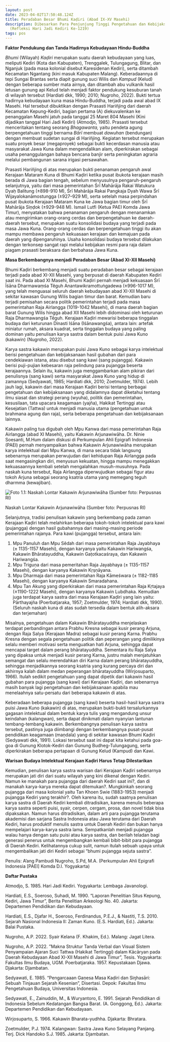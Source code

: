 ```yaml
---
layout: post
date: 2023-04-02T17:50:48.124Z
title: Peradaban Besar Bhumi Kaḍiri (Abad IX-XV Masehi)
description: Dibesarkan Para Penjunjung Tinggi Pengetahuan dan Kebijaksanaan
  (Refleksi Hari Jadi Kediri Ke-1219)
tags: pos
---
```

**Faktor Pendukung dan Tanda Hadirnya Kebudayaan Hindu-Buddha**

*Bhumi* (Wilayah) *Kaḍiri* merupakan suatu daerah kebudayaan yang luas, meliputi Kediri (Kota dan Kabupaten), Trenggalek, Tulungagung, Blitar, dan Nganjuk (pada masa kolonial disebut Karesidenan Kediri), serta ditambah Kecamatan Ngantang (kini masuk Kabupaten Malang). Keberadaannya di tepi Sungai Brantas serta diapit gunung suci Wilis dan *Kampud* (Kelud) dengan beberapa sumber mata airnya, dan ditambah abu vulkanik hasil letusan gunung api Kelud telah menjadi faktor pendukung kesuburan tanah di wilayah tersebut (Hardiati dkk, 1990; 2010; Nugroho, 2022). Bukti tertua hadirnya kebudayaan kuna masa Hindu-Buddha, terjadi pada awal abad IX Masehi. Hal tersebut dibuktikan dengan Prasasti Hariñjing dari daerah Kecamatan Kepung-Kediri, bagian pertama (A) diekuvalenkan ke penanggalan Masehi jatuh pada tanggal 25 Maret 804 Masehi (Kini dijadikan tanggal Hari Jadi Kediri) (Atmodjo, 1985). Prasasti tersebut menceritakan tentang seorang *Bhagawanta,* yaitu pendeta agung berpengetahuan tinggi bernama *Bārī* membuat *dawuhan* (bendungan) dengan membuat sudetan sungai di Hariñjing. Kegiatan tersebut merupakan suatu proyek besar (megaproyek) sebagai bukti kecerdasan manusia atau masyarakat Jawa Kuna dalam mengendalikan alam, diperkirakan sebagai usaha penanggulangan bahaya bencana banjir serta peningkatan agraria melalui pembangunan sarana irigasi persawahan.

Prasasti Hariñjing di atas merupakan bukti penanaman pengaruh awal Kerajaan Mataram Kuna di Bhumi Kaḍiri ketika pusat ibukota kerajaan masih berada di Jawa bagian tengah, sebelum menyusulnya pengaruh-pengaruh selanjutnya, yaitu dari masa pemerintahan Śrī Mahārāja Rakai Watukura Dyaḥ Balitung (±898-910 M), Śrī Mahārāja Rakai Pangkaja Dyah Wawa Śrī Wijayalokanāmostungga (±927–929 M), serta setelah masa perpindahan pusat ibukota Kerajaan Mataram Kuna ke Jawa bagian timur oleh Śrī Mahārāja Siṇḍok (±929-948 M). Ismail Lutfi (Ketua PAEI Komda Jawa Timur), menyatakan bahwa penanaman pengaruh dengan menanamkan atau mengirimkan orang-orang cerdas dan berpengetahuan ke daerah-daerah tersebut, merupakan suatu konsolidasi budaya yang terjadi pada masa Jawa Kuna. Orang-orang cerdas dan berpengetahuan tinggi itu akan mampu membawa pengaruh kekuasaan kerajaan dan kemajuan pada daerah yang dipengaruhinya. Usaha konsolidasi budaya tersebut dilakukan dengan terkonsep sangat rapi melalui kebijakan resmi para raja dalam piagam prasasti beraksara dan berbahasa Jawa Kuna.

**Masa Berkembangnya menjadi Peradaban Besar (Abad XI-XII Masehi)**

Bhumi Kaḍiri berkembang menjadi suatu peradaban besar sebagai kerajaan terjadi pada abad XI-XII Masehi, yang berpusat di daerah Kabupaten Kediri saat ini. Pada abad XI Masehi, Bhumi Kaḍiri pernah menjadi kekuasaan Śrī Īśāna Dharmawaṃśa Têguh Anantawikramottuṅgadewa (±996-1017 M), yang telah menguasai seluruh daerah kebudayaan abad XI-XII Masehi di sekitar kawasan Gunung Wilis bagian timur dan barat. Kemudian baru terjadi pemisahan secara politik pemerintahan terjadi pada masa pemerintahan Raja Airlangga (1019-1042 Masehi), di mana daerah bagian barat Gunung Wilis hingga abad XII Masehi lebih didominasi oleh keturunan Raja Dharmawangśa Têguh. Kerajaan Kaḍiri mewarisi beberapa tinggalan budaya dari keturunan Dinasti Iśāna (Iśānawangśa), antara lain: artefak miniatur rumah, aksara kuadrat, serta tinggalan budaya yang paling dominan yaitu penulisan karya sastra dalam bentuk puisi Jawa Kuno (kakawin) (Nugroho, 2022).

Karya sastra kakawin merupakan puisi Jawa Kuno sebagai karya intelektual berisi pengetahuan dan kebijaksanaan hasil gubahan dari para cendekiawan istana, atau disebut sang kawi (sang pujangga). Kakawin berisi puji-pujian kebesaran raja pelindung para pujangga beserta kerajaannya. Selain itu, kakawin juga menggambarkan alam pikiran dari penulisnya (sang kawi) serta masyarakat Jawa Kuno yang hidup di zamannya (Sedyawati, 1985; Hardiati dkk, 2010; Zoetmulder, 1974). Lebih jauh lagi, kakawin dari masa Kerajaan Kaḍiri berisi tentang berbagai pengetahuan dan kebijaksanaan yang didalamnya dapat diketahui tentang ilmu siasat dan strategi perang (wyuha), politik dan pemerintahan, kesusilaan, tata upacara keagamaan (yajña), Hakikat Tertinggi atau Kesejatian (Tattwa) untuk menjadi manusia utama (pengetahuan untuk brahmana agung dan raja), serta beberapa pengetahuan dan kebijaksanaan lainnya.

Kakawin paling tua digubah oleh Mpu Kanwa dari masa pemerintahan Raja Airlangga (abad XI Masehi), yaitu Kakawin Arjunawiwāha. Dr. Ninie Soesanti, M.Hum dalam diskusi di Perkumpulan Ahli Epigrafi Indonesia (PAEI) pernah menyampaikan bahwa Kakawin Arjunawiwāha merupakan karya intelektual dari Mpu Kanwa, di mana secara tidak langsung sebenarnya merupakan perwujudan dari kehidupan Raja Airlangga pada saat mengasingkan diri, menyusun kekuatan, hingga mampu menegakkan kekuasaannya kembali setelah mengalahkan musuh-musuhnya. Pada naskah kuna tersebut, Raja Airlangga diperwujudkan sebagai figur atau tokoh Arjuna sebagai seorang ksatria utama yang memegang teguh dharmma (kewajiban).

![Foto 1.1: Naskah Lontar Kakawin Arjunawiwāha (Sumber foto: Perpusnas RI)](/images/uploads/picture1.jpg "Foto 1.1: Naskah Lontar Kakawin Arjunawiwāha (Sumber foto: Perpusnas RI)")

Naskah Lontar Kakawin Arjunawiwāha (Sumber foto: Perpusnas RI)

 Selanjutnya, tradisi penulisan kakawin yang berkembang pada zaman Kerajaan Kaḍiri telah melahirkan beberapa tokoh-tokoh intelektual para kawi (pujangga) dengan hasil gubahannya dari masing-masing periode pemerintahan rajanya. Para kawi (pujangga) tersebut, antara lain: 

1. Mpu Panuluh dan Mpu Sêdah dari masa pemerintahan Raja Jayabhaya (± 1135-1157 Masehi), dengan karyanya yaitu Kakawin Hariwangśa, Kakawin Bhāratayuddha, Kakawin Gaṭotkacaśraya, dan Kakawin Hariwangśa.
2. Mpu Triguṇa dari masa pemeritahan Raja Jayabhaya (± 1135-1157 Masehi), dengan karyanya Kakawin Kṛṣṇāyana.
3. Mpu Dharmaja dari masa pemerintahan Raja Kāmeśwara (± 1182-1185 Masehi), dengan karyanya Kakawin Smaradahana. 
4. Mpu Tan Akung yang diperkirakan dari masa pemerintahan Raja Kṛtajaya (±1190-1222 Masehi), dengan karyanya Kakawin Lubdhaka. Kemudian juga terdapat karya sastra dari masa Kerajaan Kaḍiri yang lain yaitu: Pārthayajña (Poerbatjaraka, 1957; Zoetmulder, 1974; Hardiati dkk, 1990).
   (Seluruh naskah kuna di atas sudah tersedia dalam bentuk alih-aksara dan terjemahan)

Misalnya, pengetahuan dalam Kakawin Bhāratayuddha menjelaskan terdapat perbandingan antara Prabhu Kresna sebagai kusir perang Arjuna, dengan Raja Salya (Kerajaan Madra) sebagai kusir perang Karna. Prabhu Kresna dengan segala pengetahuan politik dan peperangan yang dimilikinya selalu memberi motivasi serta menguatkan hati Arjuna, sehingga dapat mencapai target dalam perang bhāratayuddha. Sementara itu Raja Salya yang dipaksa untuk menjadi kusir perang Karna, justru malah menjatuhkan semangat dan selalu merendahkan diri Karna dalam perang bhāratayuddha, sehingga menjadikannya seorang ksatria yang kurang percaya diri dan akhirnya kalah dalam medan peperangan bhāratayuddha (Wirjosuparto, 1966). Itulah sedikit pengetahuan yang dapat dipetik dari kakawin hasil gubahan para pujangga (sang kawi) dari Kerajaan Kaḍiri, dan sebenarnya masih banyak lagi pengetahuan dan kebijaksanaan apabila mau menelaahnya satu-persatu dari beberapa kakawin di atas.

Keberadaan beberapa pujangga (sang kawi) beserta hasil-hasil karya sastra puisi Jawa Kuno (kakawin) di atas, merupakan bukti-bukti tersalurkannya gagasan intelektual dalam bentuk karya tulis yang mengandung unsur keindahan (kalangwan), serta dapat dinikmati dalam nyanyian lantunan tembang-tembang kakawin. Berkembangnya penulisan karya sastra tersebut, pastinya juga diimbangi dengan berkembangnya pusat-pusat pendidikan keagamaan (maṇdala) yang di sekitar kawasan Bhumi Kaḍiri (Sedyawati dkk, 1991). Lokasi tersebut saat ini dapat kita ketahui pada goa-goa di Gunung Klotok-Kediri dan Gunung Budheg-Tulungagung, serta diperkirakan beberapa pertapaan di Gunung Kelud (Kampud) dan Kawi.

**Warisan Budaya Intelektual Kerajaan Kaḍiri Harus Tetap Dilestarikan**

Kemudian, penulisan karya sastra warisan dari Kerajaan Kaḍiri sebenarnya merupakan jati diri dari suatu wilayah yang kini dikenal dengan Kediri. Namun ke manakah para pujangga dari daerah Kediri saat ini?, dan di manakah karya-karya mereka dapat ditemukan?. Mungkinkah seorang pujangga dari masa kolonial yaitu Tan Khoen Swie (1883-1953) menjadi pujangga Kediri yang terakhir?. Oleh karena itu, sudah saatnya penulisan karya sastra di Daerah Kediri kembali ditradisikan, karena menulis beberapa karya sastra seperti puisi, syair, cerpen, cergam, prosa, dan novel tidak bisa dipaksakan. Namun harus ditradisikan, dalam arti para pujangga terutama akademisi dan sarjana Sastra Indonesia atau Jawa terutama dari Daerah Kediri, harus produktif menulis sastra untuk Daerah Kediri dan bukan hanya mempelajari karya-karya sastra lama. Sempatkanlah menjadi pujangga walau hanya dengan satu puisi atau karya sastra, dan berilah teladan bagi generasi penerus untuk mengembangkan kembali bibit-bibit para pujangga di Daerah Kediri. Kelihatannya cukup sulit, namun itulah sebuah upaya untuk mengembalikan jati diri Kediri sebagai “bhumi pujangga sejuta sastra”.

P﻿enulis: A’ang Pambudi Nugroho, S.Pd, M.A.
(Perkumpulan Ahli Epigrafi Indonesia \[PAEI] Komda D.I. Yogyakarta)

**Daftar Pustaka**

Atmodjo, S. 1985. Hari Jadi Kediri. Yogyakarta: Lembaga Javanologi.

Hardiati, E.S., Soeroso, Suhadi, M. 1990. “Laporan Penelitian Situs Kepung, Kediri, Jawa Timur”, Berita Penelitian Arkeologi No. 40. Jakarta: Departemen Pendidikan dan Kebudayaan.

Hardiati, E.S., Djafar H., Soeroso, Ferdinandus, P.E.J., & Nastiti, T.S. 2010. Sejarah Nasional Indonesia II: Zaman Kuno. (E.S. Hardiati, Ed.). Jakarta: Balai Pustaka.

Nugroho, A.P. 2022. Syair Kelana (F. Khakim, Ed.). Malang: Jagat Litera.

Nugroho, A.P. 2022. ”Makna Struktur Tanda Verbal dan Visual Sistem Penyampaian Ajaran Suci Tattwa (Hakikat Tertinggi) dalam Kācāryan pada Daerah Kebudayaan Abad XI-XII Masehi di Jawa Timur”, Tesis. Yogyakarta: Fakultas Ilmu Budaya, UGM.
Poerbatjaraka. 1957. Kepustakaan Djawa. Djakarta: Djambatan.

Sedyawati, E. 1985. “Pengarcaaan Gaṇesa Masa Kaḍiri dan Siŋhasāri: Sebuah Tinjauan Sejarah Kesenian”, Disertasi. Depok: Fakultas Ilmu Pengetahuan Budaya, Universitas Indonesia.

Sedyawati, E., Zainuddin, M., & Wuryantoro, E. 1991. Sejarah Pendidikan di Indonesia Sebelum Kedatangan Bangsa Barat. (A. Gonggong, Ed.). Jakarta: Departemen Pendidikan dan Kebudayaan.

Wirjosuparto, S. 1966. Kakawin Bharata-yudhha. Djakarta: Bhratara.

Zoetmulder, P.J.  1974. Kalangwan: Sastra Jawa Kuno Selayang Panjang. Terj. Dick Handoko S.J. 1985. Jakarta: Djambatan.